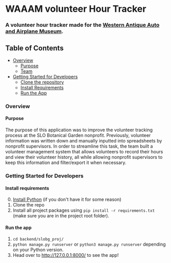 # WAAAM volunteer Hour Tracker

### A volunteer hour tracker made for the <a href="[https://www.slobg.org/](https://www.waaamuseum.org/)" target="_blank">Western Antique Auto and Airplane Museum</a>.


## Table of Contents
- [Overview](#overview)
  - [Purpose](#purpose)
  - [Team](#team)
- [Getting Started for Developers](#getting-started-for-developers)
  - [Clone the repository](#clone-the-repository)
  - [Install Requirements](#install-requirements)
  - [Run the App](#run-the-app)

### Overview

#### Purpose
The purpose of this application was to improve the volunteer tracking process at the SLO Botanical Garden nonprofit. Previously, volunteer information was written down and manually inputted into spreadsheets by nonprofit supervisors. In order to streamline this task, the team built a volunteer management system that allows volunteers to record their hours and view their volunteer history, all while allowing nonprofit supervisors to keep this information and filter/export it when necessary. 



### Getting Started for Developers

#### Install requirements
0. [Install Python](https://www.python.org/downloads/) (if you don't have it for some reason)
1. Clone the repo
4. Install all project packages using `pip install -r requirements.txt` (make sure you are in the project root folder).

#### Run the app
1. ```cd backend/slobg_proj/```
2. ```python manage.py runserver``` or ```python3 manage.py runserver``` depending on your Python version.
3. Head over to http://127.0.0.1:8000/ to see the app!

